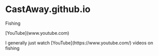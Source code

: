 # CastAway.github.io
Fishing
<p> [YouTube](www.youtube.com)</p>
<p>I generally just watch [YouTube](https://www.youtube.com/) videos on fishing <img src="/images/trout.jpg" alt="" and hunting.</p>
